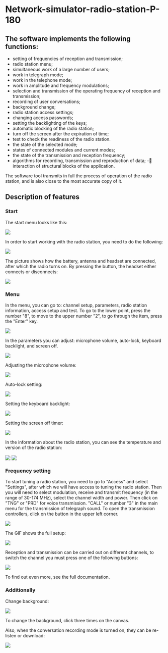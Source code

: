 # Network-simulator-radio-station-P-180

## The software implements the following functions:

- setting of frequencies of reception and transmission;
- radio station menu;
- simultaneous work of a large number of users;
- work in telegraph mode;
- work in the telephone mode;
- work in amplitude and frequency modulations;
- selection and transmission of the operating frequency of reception and transmission;
- recording of user conversations;
- background change;
- radio station access settings;
- changing access passwords;
- setting the backlighting of the keys;
- automatic blocking of the radio station;
- turn off the screen after the expiration of time;
- test to check the readiness of the radio station.
- the state of the selected mode;
- states of connected modules and current modes;
- the state of the transmission and reception frequency;
- algorithms for recording, transmission and reproduction of data;
  - interaction of structural blocks of the application.

The software tool transmits in full the process of operation of the radio station, and is also close to the most accurate copy of it.

## Description of features

### Start

The start menu looks like this:

<img align="center" src="https://nikola-ver.github.io/Network-simulator-radio-station-P-180/img/readme/start-menu.png" />

In order to start working with the radio station, you need to do the following:

<img align="center" src="https://nikola-ver.github.io/Network-simulator-radio-station-P-180/img/readme/start.gif" />

The picture shows how the battery, antenna and headset are connected, after which the radio turns on.
By pressing the button, the headset either connects or disconnects:

<img align="center" src="https://nikola-ver.github.io/Network-simulator-radio-station-P-180/img/readme/headset-connection.gif" />

### Menu

In the menu, you can go to: channel setup, parameters, radio station information, access setup and test. To go to the lower point, press the number "8", to move to the upper number "2", to go through the item, press the "Enter" key.

<img align="center" src="https://nikola-ver.github.io/Network-simulator-radio-station-P-180/img/readme/menu.png" />

In the parameters you can adjust: microphone volume, auto-lock, keyboard backlight, and screen off.

<img align="center" src="https://nikola-ver.github.io/Network-simulator-radio-station-P-180/img/readme/parameters.png" />

Adjusting the microphone volume:

<img align="center" src="https://nikola-ver.github.io/Network-simulator-radio-station-P-180/img/readme/volume.png" />

Auto-lock setting:

<img align="center" src="https://nikola-ver.github.io/Network-simulator-radio-station-P-180/img/readme/auto-lock.png" />

Setting the keyboard backlight:

<img align="center" src="https://nikola-ver.github.io/Network-simulator-radio-station-P-180/img/readme/backlight.png" />

Setting the screen off timer:

<img align="center" src="https://nikola-ver.github.io/Network-simulator-radio-station-P-180/img/readme/screen-off-timer.png" />

In the information about the radio station, you can see the temperature and version of the radio station:

<img align="center" src="https://nikola-ver.github.io/Network-simulator-radio-station-P-180/img/readme/temperature.png" />
<img align="center" src="https://nikola-ver.github.io/Network-simulator-radio-station-P-180/img/readme/version.png" />

### Frequency setting

To start tuning a radio station, you need to go to "Access" and select "Settings", after which we will have access to tuning the radio station. Then you will need to select modulation, receive and transmit frequency (in the range of 30-174 MHz), select the channel width and power. Then click on "TNG" or "PRD" for voice transmission. "CALL" or number "3" in the main menu for the transmission of telegraph sound. To open the transmission controllers, click on the button in the upper left corner.

<img align="center" src="https://nikola-ver.github.io/Network-simulator-radio-station-P-180/img/readme/schema.png" />

The GIF shows the full setup:

<img align="center" src="https://nikola-ver.github.io/Network-simulator-radio-station-P-180/img/readme/frequency-setting.gif" />

Reception and transmission can be carried out on different channels, to switch the channel you must press one of the following buttons:

<img align="center" src="https://nikola-ver.github.io/Network-simulator-radio-station-P-180/img/readme/channel-switching.gif" />

To find out even more, see the full documentation.

### Additionally

Change background:

<img align="center" src="https://nikola-ver.github.io/Network-simulator-radio-station-P-180/img/readme/change-background.png" />

To change the background, click three times on the canvas.

Also, when the conversation recording mode is turned on, they can be re-listen or download:

<img align="center" src="https://nikola-ver.github.io/Network-simulator-radio-station-P-180/img/readme/records.png" />
